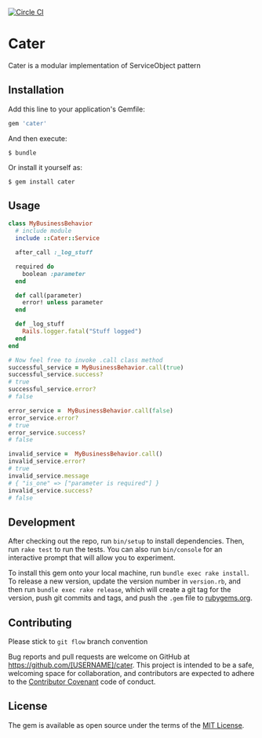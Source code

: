 [![Circle CI](https://circleci.com/gh/rubakas/cater.svg?style=shield&circle-token=5cab92a48428dd8408acf50bf2982b15af81dfed)](https://circleci.com/gh/rubakas/cater)

# Cater

Cater is a modular implementation of ServiceObject pattern

## Installation

Add this line to your application's Gemfile:

```ruby
gem 'cater'
```

And then execute:

    $ bundle

Or install it yourself as:

    $ gem install cater

## Usage

```ruby
class MyBusinessBehavior
  # include module
  include ::Cater::Service

  after_call :_log_stuff

  required do
    boolean :parameter
  end

  def call(parameter)
    error! unless parameter
  end

  def _log_stuff
    Rails.logger.fatal("Stuff logged")
  end
end

# Now feel free to invoke .call class method
successful_service = MyBusinessBehavior.call(true)
successful_service.success?
# true
successful_service.error?
# false

error_service =  MyBusinessBehavior.call(false)
error_service.error?
# true
error_service.success?
# false

invalid_service =  MyBusinessBehavior.call()
invalid_service.error?
# true
invalid_service.message
# { "is_one" => ["parameter is required"] }
invalid_service.success?
# false

```

## Development

After checking out the repo, run `bin/setup` to install dependencies. Then, run `rake test` to run the tests. You can also run `bin/console` for an interactive prompt that will allow you to experiment.

To install this gem onto your local machine, run `bundle exec rake install`. To release a new version, update the version number in `version.rb`, and then run `bundle exec rake release`, which will create a git tag for the version, push git commits and tags, and push the `.gem` file to [rubygems.org](https://rubygems.org).

## Contributing

Please stick to `git flow` branch convention

Bug reports and pull requests are welcome on GitHub at https://github.com/[USERNAME]/cater. This project is intended to be a safe, welcoming space for collaboration, and contributors are expected to adhere to the [Contributor Covenant](http://contributor-covenant.org) code of conduct.


## License

The gem is available as open source under the terms of the [MIT License](http://opensource.org/licenses/MIT).

